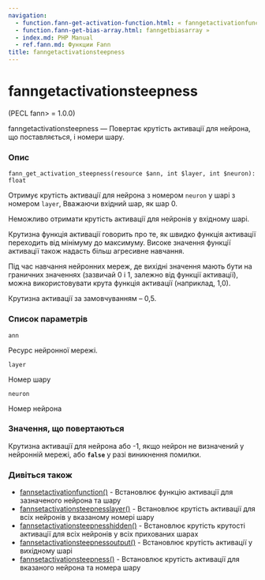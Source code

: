 ```yaml
---
navigation:
  - function.fann-get-activation-function.html: « fanngetactivationfunction
  - function.fann-get-bias-array.html: fanngetbiasarray »
  - index.md: PHP Manual
  - ref.fann.md: Функции Fann
title: fanngetactivationsteepness
---
```

# fanngetactivationsteepness

(PECL fann> = 1.0.0)

fanngetactivationsteepness — Повертає крутість активації для нейрона, що поставляється, і номери шару.

### Опис

```methodsynopsis
fann_get_activation_steepness(resource $ann, int $layer, int $neuron): float
```

Отримує крутість активації для нейрона з номером `neuron` у шарі з номером `layer`, Вважаючи вхідний шар, як шар 0.

Неможливо отримати крутість активації для нейронів у вхідному шарі.

Крутизна функція активації говорить про те, як швидко функція активації переходить від мінімуму до максимуму. Високе значення функції активації також надасть більш агресивне навчання.

Під час навчання нейронних мереж, де вихідні значення мають бути на граничних значеннях (зазвичай 0 і 1, залежно від функції активації), можна використовувати крута функція активації (наприклад, 1,0).

Крутизна активації за замовчуванням – 0,5.

### Список параметрів

`ann`

Ресурс нейронної мережі.

`layer`

Номер шару

`neuron`

Номер нейрона

### Значення, що повертаються

Крутизна активації для нейрона або -1, якщо нейрон не визначений у нейронній мережі, або **`false`** у разі виникнення помилки.

### Дивіться також

-   [fannsetactivationfunction()](function.fann-set-activation-function.html) - Встановлює функцію активації для зазначеного нейрона та шару
-   [fannsetactivationsteepnesslayer()](function.fann-set-activation-steepness-layer.html) - Встановлює крутість активації для всіх нейронів у вказаному номері шару
-   [fannsetactivationsteepnesshidden()](function.fann-set-activation-steepness-hidden.html) - Встановлює крутість крутості активації для всіх нейронів у всіх прихованих шарах
-   [fannsetactivationsteepnessoutput()](function.fann-set-activation-steepness-output.html) - Встановлює крутість активації у вихідному шарі
-   [fannsetactivationsteepness()](function.fann-set-activation-steepness.html) - Встановлює крутість активації для вказаного нейрона та номера шару
